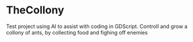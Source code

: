 # TheCollony
Test project using AI to assist with coding in GDScript. Controll and grow a collony of ants, by collecting food and fighing off enemies
